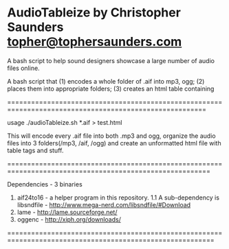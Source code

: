 AudioTableize
by Christopher Saunders
topher@tophersaunders.com
==========================

A bash script to help sound designers showcase a large number of audio files online. 

A bash script that (1) encodes a whole folder of .aif into mp3, ogg; 
                   (2) places them into appropriate folders; 
                   (3) creates an html table containing <audio> tags and download links to the aif. 

========================================================================================================

usage ./audioTableize.sh *.aif > test.html

This will encode every .aif file into both .mp3 and ogg, 
organize the audio files into 3 folders(/mp3, /aif, /ogg)
and create an unformatted html file with table tags and stuff.

=========================================================================================================

Dependencies - 3 binaries

1. aif24to16 - a helper program in this repository. 
  1.1 A sub-dependency is libsndfile - http://www.mega-nerd.com/libsndfile/#Download
2. lame - http://lame.sourceforge.net/
3. oggenc - http://xiph.org/downloads/

==========================================================================================================
